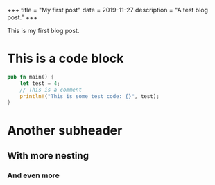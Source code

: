 +++
title = "My first post"
date = 2019-11-27
description = "A test blog post."
+++

This is my first blog post.

# This is a code block

```rust
pub fn main() {
    let test = 4;
    // This is a comment
    println!("This is some test code: {}", test);
}
```

# Another subheader

## With more nesting

### And even more
